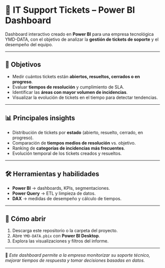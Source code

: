 # 🎫 IT Support Tickets – Power BI Dashboard

Dashboard interactivo creado en **Power BI** para una empresa tecnológica YMD-DATA, con el objetivo de analizar la **gestión de tickets de soporte** y el desempeño del equipo.

---

## 🎯 Objetivos
- Medir cuántos tickets están **abiertos, resueltos, cerrados o en progreso**.  
- Evaluar **tiempos de resolución** y cumplimiento de SLA.  
- Identificar las **áreas con mayor volumen de incidencias**.  
- Visualizar la evolución de tickets en el tiempo para detectar tendencias.  

---

## 📊 Principales insights
- Distribución de tickets por **estado** (abierto, resuelto, cerrado, en progreso).  
- Comparación de **tiempos medios de resolución** vs. objetivo.  
- Ranking de **categorías de incidencias más frecuentes**.  
- Evolución temporal de los tickets creados y resueltos.  

---

## 🛠️ Herramientas y habilidades
- **Power BI** → dashboards, KPIs, segmentaciones.  
- **Power Query** → ETL y limpieza de datos.  
- **DAX** → medidas de desempeño y cálculo de tiempos.  

---

## 🚀 Cómo abrir
1. Descarga este repositorio o la carpeta del proyecto.  
2. Abre `YMD-DATA.pbix` con **Power BI Desktop**.  
3. Explora las visualizaciones y filtros del informe.  

---

📌 *Este dashboard permite a la empresa monitorizar su soporte técnico, mejorar tiempos de respuesta y tomar decisiones basadas en datos.*
